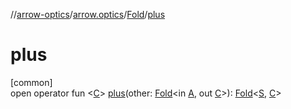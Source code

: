 //[arrow-optics](../../../index.md)/[arrow.optics](../index.md)/[Fold](index.md)/[plus](plus.md)

# plus

[common]\
open operator fun &lt;[C](plus.md)&gt; [plus](plus.md)(other: [Fold](index.md)&lt;in [A](index.md), out [C](plus.md)&gt;): [Fold](index.md)&lt;[S](index.md), [C](plus.md)&gt;
